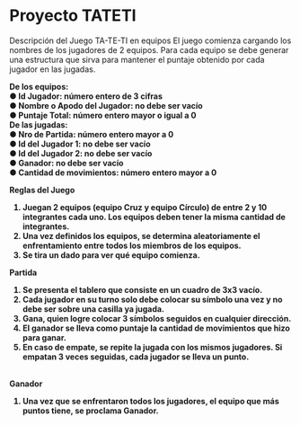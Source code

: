 # Proyecto TATETI
Descripción del Juego TA-TE-TI en equipos
El juego comienza cargando los nombres de los jugadores de 2
equipos.
Para cada equipo se debe generar una estructura que sirva para
mantener el puntaje obtenido por cada jugador en las jugadas.

<b>De los equipos:<br>
● Id Jugador: número entero de 3 cifras<br>
● Nombre o Apodo del Jugador: no debe ser vacío<br>
● Puntaje Total: número entero mayor o igual a 0<br>
De las jugadas:<br>
● Nro de Partida: número entero mayor a 0<br>
● Id del Jugador 1: no debe ser vacío<br>
● Id del Jugador 2: no debe ser vacío<br>
● Ganador: no debe ser vacío<br>
● Cantidad de movimientos: número entero mayor a 0<br>

Reglas del Juego
1. Juegan 2 equipos (equipo Cruz y equipo Círculo) de entre 2 y 10 integrantes
cada uno. Los equipos deben tener la misma cantidad de integrantes.<br>
2. Una vez definidos los equipos, se determina aleatoriamente el enfrentamiento
entre todos los miembros de los equipos.<br>
3. Se tira un dado para ver qué equipo comienza.<br>
   
Partida
1. Se presenta el tablero que consiste en un cuadro de 3x3 vacío.
2. Cada jugador en su turno solo debe colocar su símbolo una vez y no debe ser
sobre una casilla ya jugada.
3. Gana, quien logre colocar 3 símbolos seguidos en cualquier dirección.
4. El ganador se lleva como puntaje la cantidad de movimientos que hizo para
ganar.
5. En caso de empate, se repite la jugada con los mismos jugadores. Si empatan 3
veces seguidas, cada jugador se lleva un punto.

<br>Ganador</br>
1. Una vez que se enfrentaron todos los jugadores, el equipo que más puntos tiene,
se proclama Ganador.
